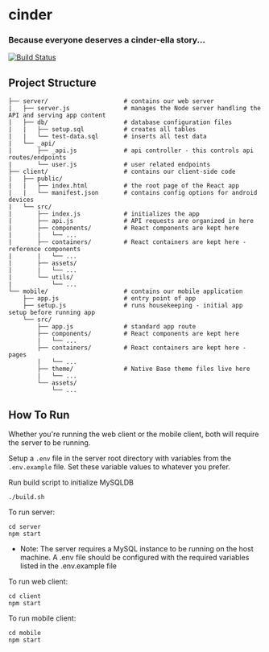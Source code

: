 # cinder 
### Because everyone deserves a cinder-ella story...
[![Build Status](https://travis-ci.com/Raman-Maan/cinder.svg?token=yW9dwYrw65cdrdXoS86Y&branch=master)](https://travis-ci.com/Raman-Maan/cinder)

Project Structure
---
```
├── server/                     # contains our web server
|   ├── server.js               # manages the Node server handling the API and serving app content
|   ├── db/                     # database configuration files
|   |   ├── setup.sql           # creates all tables
|   |   └── test-data.sql       # inserts all test data
|   └── _api/
|       ├── _api.js             # api controller - this controls api routes/endpoints
|       └── user.js             # user related endpoints
├── client/                     # contains our client-side code
|   ├── public/
|   |   ├── index.html          # the root page of the React app
|   |   └── manifest.json       # contains config options for android devices
|   └── src/
|       ├── index.js            # initializes the app
|       ├── api.js              # API requests are organized in here
|       ├── components/         # React components are kept here
|       |   └── ...
|       ├── containers/         # React containers are kept here - reference components
|       |   └── ...
|       ├── assets/
|       |   └── ...
|       └── utils/
|           └── ...
└── mobile/                     # contains our mobile application
    ├── app.js                  # entry point of app
    ├── setup.js                # runs housekeeping - initial app setup before running app
    └── src/
        ├── app.js              # standard app route
        ├── components/         # React components are kept here
        |   └── ...
        ├── containers/         # React containers are kept here - pages
        |   └── ...
        ├── theme/              # Native Base theme files live here
        |   └── ...
        └── assets/
            └── ...
```

How To Run
---
Whether you're running the web client or the mobile client, both will require the server to be running.

Setup a ```.env``` file in the server root directory with variables from the ```.env.example``` file. Set these variable values to whatever you prefer.

Run build script to initialize MySQLDB

    ./build.sh

To run server:

    cd server
    npm start

- Note: The server requires a MySQL instance to be running on the host machine. A .env file should be configured with the required variables listed in the .env.example file

To run web client:

    cd client
    npm start

To run mobile client:

    cd mobile
    npm start
